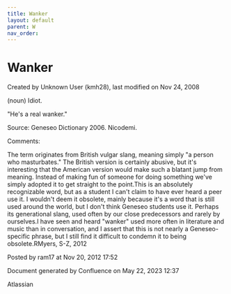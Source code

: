 ```yaml
---
title: Wanker
layout: default
parent: W
nav_order:
---
```


# Wanker

Created by  Unknown User (kmh28), last modified on Nov 24, 2008

(noun) Idiot.

&quot;He's a real wanker.&quot;

Source: Geneseo Dictionary 2006. Nicodemi.  

Comments:

The term originates from British vulgar slang, meaning simply &quot;a person who masturbates.&quot; The British version is certainly abusive, but it's interesting that the American version would make such a blatant jump from meaning. Instead of making fun of someone for doing something we've simply adopted it to get straight to the point.This is an absolutely recognizable word, but as a student I can't claim to have ever heard a peer use it. I wouldn't deem it obsolete, mainly because it's a word that is still used around the world, but I don't think Geneseo students use it. Perhaps its generational slang, used often by our close predecessors and rarely by ourselves.I have seen and heard &quot;wanker&quot; used more often in literature and music than in conversation, and I assert that this is not nearly a Geneseo-specific phrase, but I still find it difficult to condemn it to being obsolete.RMyers, S-Z, 2012

Posted by ram17 at Nov 20, 2012 17:52

Document generated by Confluence on May 22, 2023 12:37

Atlassian
